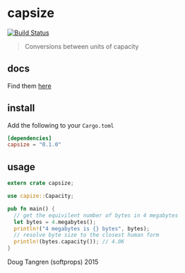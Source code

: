 # capsize

[![Build Status](https://travis-ci.org/softprops/capsize.svg?branch=master)](https://travis-ci.org/softprops/capsize)

> Conversions between units of capacity

## docs

Find them [here](http://softprops.github.io/capsize)

## install

Add the following to your `Cargo.toml`

```toml
[dependencies]
capsize = "0.1.0"
```

## usage

```rust
extern crate capsize;

use capize::Capacity;

pub fn main() {
  // get the equivilent number of bytes in 4 megabytes
  let bytes = 4.megabytes();
  println!("4 megabytes is {} bytes", bytes);
  // resolve byte size to the closest human form
  println!(bytes.capacity()); // 4.0K
}
```

Doug Tangren (softprops) 2015

